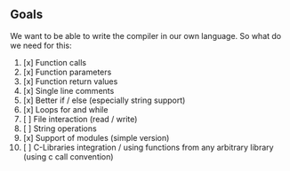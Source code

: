 ## Goals

We want to be able to write the compiler in our own language. So what do we need for this:

1. [x] Function calls
1. [x] Function parameters
1. [x] Function return values
1. [x] Single line comments
1. [x] Better if / else (especially string support)
2. [x] Loops for and while
3. [ ] File interaction (read / write)
4. [ ] String operations
4. [x] Support of modules (simple version)
5. [ ] C-Libraries integration / using functions from any arbitrary library (using c call convention)